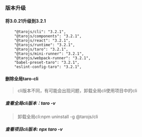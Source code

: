 ### 版本升级
#### 将3.0.21升级到3.2.1
```
    "@tarojs/cli": "3.2.1",
    "@tarojs/components": "3.2.1",
    "@tarojs/react": "3.2.1",
    "@tarojs/runtime": "3.2.1",
    "@tarojs/taro": "3.2.1",
    "@tarojs/mini-runner": "3.2.1",
    "@tarojs/webpack-runner": "3.2.1",
    "babel-preset-taro": "3.2.1",
    "eslint-config-taro": "3.2.1",
```
#### 删除全局taro-cli
> cli版本不同，有可能会出现问题，卸载全局cli使用项目中的cli

##### 查看全局cli版本：taro -v
> 卸载全局cli:npm uninstall -g @tarojs/cli
##### 查看项目cli版本: npx taro -v

